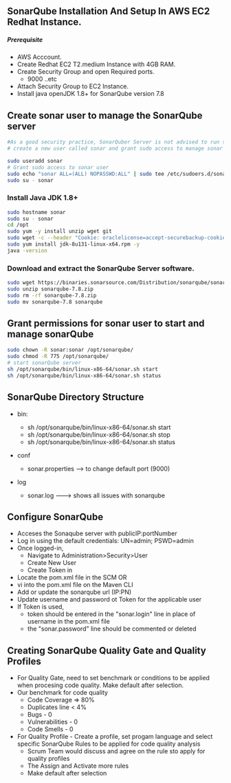 ## SonarQube Installation And Setup In AWS EC2 Redhat Instance.
##### Prerequisite
+ AWS Acccount.
+ Create Redhat EC2 T2.medium Instance with 4GB RAM.
+ Create Security Group and open Required ports.
   + 9000 ..etc
+ Attach Security Group to EC2 Instance.
+ Install java openJDK 1.8+ for SonarQube version 7.8

## Create sonar user to manage the SonarQube server
```sh
#As a good security practice, SonarQuber Server is not advised to run sonar service as a root user, 
# create a new user called sonar and grant sudo access to manage sonar services as follows

sudo useradd sonar
# Grant sudo access to sonar user
sudo echo "sonar ALL=(ALL) NOPASSWD:ALL" | sudo tee /etc/sudoers.d/sonar
sudo su - sonar
```

### Install Java JDK 1.8+

``` sh
sudo hostname sonar
sudo su - sonar
cd /opt
sudo yum -y install unzip wget git
sudo wget -c --header "Cookie: oraclelicense=accept-securebackup-cookie" http://download.oracle.com/otn-pub/java/jdk/8u131-b11/d54c1d3a095b4ff2b6607d096fa80163/jdk-8u131-linux-x64.rpm
sudo yum install jdk-8u131-linux-x64.rpm -y
java -version
```
### Download and extract the SonarQube Server software.
```sh
sudo wget https://binaries.sonarsource.com/Distribution/sonarqube/sonarqube-7.8.zip
sudo unzip sonarqube-7.8.zip
sudo rm -rf sonarqube-7.8.zip
sudo mv sonarqube-7.8 sonarqube
```

## Grant permissions for sonar user to start and manage sonarQube
```sh
sudo chown -R sonar:sonar /opt/sonarqube/
sudo chmod -R 775 /opt/sonarqube/
# start sonarQube server
sh /opt/sonarqube/bin/linux-x86-64/sonar.sh start 
sh /opt/sonarqube/bin/linux-x86-64/sonar.sh status
```


## SonarQube Directory Structure

+ bin:
  + sh /opt/sonarqube/bin/linux-x86-64/sonar.sh start 
  + sh /opt/sonarqube/bin/linux-x86-64/sonar.sh stop
  + sh /opt/sonarqube/bin/linux-x86-64/sonar.sh status

+ conf
  + sonar.properties --> to change default port (9000)

+ log
  + sonar.log ---> shows all issues with sonarqube


## Configure SonarQube 
+ Acceses the Sonaqube server with publicIP:portNumber
+ Log in using the default credentials: UN=admin; PSWD=admin
+ Once logged-in, 
  + Navigate to Administration>Security>User
  + Create New User
  + Create Token in
+ Locate the pom.xml file in the SCM OR
+ vi into the pom.xml file on the Maven CLI
+ Add or update the sonarqube url (IP:PN)
+ Update username and password ot Token for the applicable user
+ If Token is used, 
  + token should be entered in the "sonar.login" line in place of username in the pom.xml file
  + the "sonar.password" line should be commented or deleted


## Creating SonarQube Quality Gate and Quality Profiles
+ For Quality Gate, need to set benchmark or conditions to be applied when procesing code quality. Make default after selection.
+ Our benchmark for code quality
  + Code Coverage => 80%
  + Duplicates line < 4%
  + Bugs - 0
  + Vulnerabilities - 0
  + Code Smells  - 0
+ For Quality Profile - Create a profile, set progam language and select specific SonarQube Rules to be applied for code quality analysis 
  + Scrum Team would discuss and agree on the rule sto apply for quality profiles
  + The Assign and Activate more rules 
  + Make default after selection
